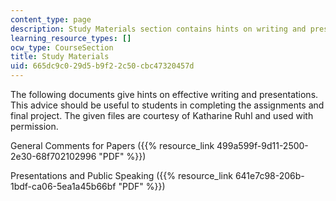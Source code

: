 ```yaml
---
content_type: page
description: Study Materials section contains hints on writing and presentations.
learning_resource_types: []
ocw_type: CourseSection
title: Study Materials
uid: 665dc9c0-29d5-b9f2-2c50-cbc47320457d
---
```


The following documents give hints on effective writing and presentations. This advice should be useful to students in completing the assignments and final project. The given files are courtesy of Katharine Ruhl and used with permission.

General Comments for Papers ({{% resource_link 499a599f-9d11-2500-2e30-68f702102996 "PDF" %}})

Presentations and Public Speaking ({{% resource_link 641e7c98-206b-1bdf-ca06-5ea1a45b66bf "PDF" %}})
